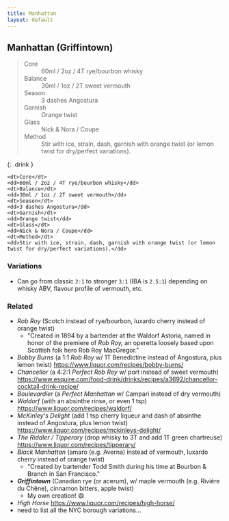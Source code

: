```yaml
---
title: Manhattan
layout: default
---
```


## Manhattan (Griffintown)

>

<blockquote class="drink">
  <dl>
    <dt>Core</dt>
    <dd>60ml / 2oz / 4T rye/bourbon whisky</dd>
    <dt>Balance</dt>
    <dd>30ml / 1oz / 2T sweet vermouth</dd>
    <dt>Season</dt>
    <dd>3 dashes Angostura</dd>
    <dt>Garnish</dt>
    <dd>Orange twist</dd>
    <dt>Glass</dt>
    <dd>Nick & Nora / Coupe</dd>
    <dt>Method</dt>
    <dd>Stir with ice, strain, dash, garnish with orange twist (or lemon twist for dry/perfect variations).</dd>
  </dl>
</blockquote>

>

{: .drink }
> <dl>
    <dt>Core</dt>
    <dd>60ml / 2oz / 4T rye/bourbon whisky</dd>
    <dt>Balance</dt>
    <dd>30ml / 1oz / 2T sweet vermouth</dd>
    <dt>Season</dt>
    <dd>3 dashes Angostura</dd>
    <dt>Garnish</dt>
    <dd>Orange twist</dd>
    <dt>Glass</dt>
    <dd>Nick & Nora / Coupe</dd>
    <dt>Method</dt>
    <dd>Stir with ice, strain, dash, garnish with orange twist (or lemon twist for dry/perfect variations).</dd>
> </dl>

### Variations

- Can go from classic `2:1` to stronger `3:1` (IBA is `2.5:1`) depending on whisky ABV, flavour profile of vermouth, etc.

### Related

- _Rob Roy_ (Scotch instead of rye/bourbon, luxardo cherry instead of orange twist)
  - "Created in 1894 by a bartender at the Waldorf Astoria, named in honor of the premiere of _Rob Roy,_ an operetta loosely based upon Scottish folk hero Rob Roy MacGregor."
- _Bobby Burns_ (a 1:1 _Rob Roy_ w/ 1T Benedictine instead of Angostura, plus lemon twist) https://www.liquor.com/recipes/bobby-burns/
- _Chancellor_ (a 4:2:1 _Perfect Rob Roy_ w/ port instead of sweet vermouth) https://www.esquire.com/food-drink/drinks/recipes/a3692/chancellor-cocktail-drink-recipe/
- _Boulevardier_ (a _Perfect Manhattan_ w/ Campari instead of dry vermouth)
- _Waldorf_ (with an absinthe rinse, or even 1 tsp) https://www.liquor.com/recipes/waldorf/
- _McKinley's Delight_ (add 1 tsp cherry liqueur and dash of absinthe instead of Angostura, plus lemon twist) https://www.liquor.com/recipes/mckinleys-delight/
- _The Riddler / Tipperary_ (drop whisky to 3T and add 1T green chartreuse) https://www.liquor.com/recipes/tipperary/
- _Black Manhattan_ (amaro (e.g. Averna) instead of vermouth, luxardo cherry instead of orange twist)
  - "Created by bartender Todd Smith during his time at Bourbon & Branch in San Francisco."
- _**Griffintown**_ (Canadian rye (or acerum), w/ maple vermouth (e.g. Rivière du Chêne), cinnamon bitters, apple twist)
  - My own creation! 😄
- _High Horse_ https://www.liquor.com/recipes/high-horse/
- need to list all the NYC borough variations...
